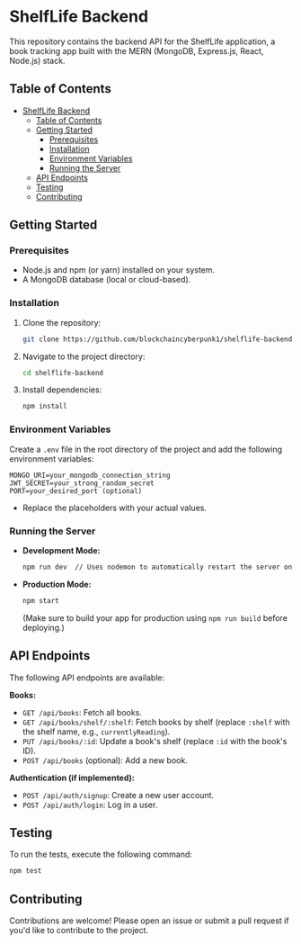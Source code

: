 # ShelfLife Backend

This repository contains the backend API for the ShelfLife application, a book tracking app built with the MERN (MongoDB, Express.js, React, Node.js) stack.

## Table of Contents

- [ShelfLife Backend](#shelflife-backend)
  - [Table of Contents](#table-of-contents)
  - [Getting Started](#getting-started)
    - [Prerequisites](#prerequisites)
    - [Installation](#installation)
    - [Environment Variables](#environment-variables)
    - [Running the Server](#running-the-server)
  - [API Endpoints](#api-endpoints)
  - [Testing](#testing)
  - [Contributing](#contributing)

## Getting Started

### Prerequisites

* Node.js and npm (or yarn) installed on your system.
* A MongoDB database (local or cloud-based).

### Installation

1. Clone the repository: 
   ```bash
   git clone https://github.com/blockchaincyberpunk1/shelflife-backend.git 
   ```
2. Navigate to the project directory: 
   ```bash
   cd shelflife-backend
   ```
3. Install dependencies:
   ```bash
   npm install 
   ```

### Environment Variables

Create a `.env` file in the root directory of the project and add the following environment variables:

```
MONGO_URI=your_mongodb_connection_string 
JWT_SECRET=your_strong_random_secret
PORT=your_desired_port (optional)
```

* Replace the placeholders with your actual values. 

### Running the Server

* **Development Mode:**
   ```bash
   npm run dev  // Uses nodemon to automatically restart the server on changes
   ```
* **Production Mode:**
   ```bash
   npm start
   ```
   (Make sure to build your app for production using `npm run build` before deploying.)

## API Endpoints

The following API endpoints are available:

**Books:**

* `GET /api/books`:  Fetch all books.
* `GET /api/books/shelf/:shelf`: Fetch books by shelf (replace `:shelf` with the shelf name, e.g., `currentlyReading`).
* `PUT /api/books/:id`: Update a book's shelf (replace `:id` with the book's ID). 
* `POST /api/books` (optional):  Add a new book.

**Authentication (if implemented):**

* `POST /api/auth/signup`: Create a new user account.
* `POST /api/auth/login`:  Log in a user.

## Testing

To run the tests, execute the following command:

```bash
npm test
```

## Contributing

Contributions are welcome!  Please open an issue or submit a pull request if you'd like to contribute to the project. 

